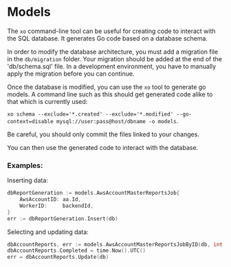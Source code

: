 # Models

The `xo` command-line tool can be useful for creating code to interact with the SQL database. It generates Go code based on a database schema.

In order to modify the database architecture, you must add a migration file in the `db/migration` folder. Your migration should be added at the end of the 'db/schema.sql' file. In a development environment, you have to manually apply the migration before you can continue.

Once the database is modified, you can use the `xo` tool to generate go models. A command line such as this should get generated code alike to that which is currently used:

`xo schema --exclude='*.created' --exclude='*.modified' --go-context=disable mysql://user:pass@host/dbname -o models`.

Be careful, you should only commit the files linked to your changes.

You can then use the generated code to interact with the database.

### Examples:

Inserting data:
```go
dbReportGeneration := models.AwsAccountMasterReportsJob{
    AwsAccountID: aa.Id,
    WorkerID:     backendId,
}
err := dbReportGeneration.Insert(db)
```

Selecting and updating data:
```go
dbAccountReports, err := models.AwsAccountMasterReportsJobByID(db, int(updateId))
dbAccountReports.Completed = time.Now().UTC()
err = dbAccountReports.Update(db)
```
